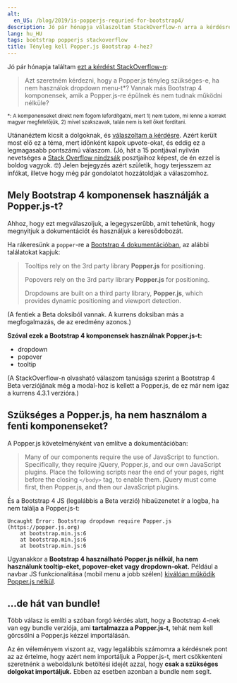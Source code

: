 ```yaml
---
alt:
  en_US: /blog/2019/is-popperjs-requried-for-bootstrap4/
description: Jó pár hónapja válaszoltam StackOverflow-n arra a kérdésre, hogy a Bootstrap 4 mely komponensei használnak Popper.js-t, és utóbbit muszáj-e importálni.
lang: hu_HU
tags: bootstrap popperjs stackoverflow
title: Tényleg kell Popper.js Bootstrap 4-hez?
---
```


Jó pár hónapja találtam [ezt a kérdést StackOverflow-n][q]:

> Azt szeretném kérdezni, hogy a Popper.js tényleg szükséges-e, ha nem használok dropdown menu-t\*? Vannak más Bootstrap 4 komponensek, amik a Popper.js-re épülnek és nem tudnak működni nélküle?

<small>\*: A komponenseket direkt nem fogom lefordítgatni, mert 1) nem tudom, mi lenne a korrekt magyar megfelelőjük, 2) mivel szakszavak, talán nem is kell őket fordítani.</small>

Utánanéztem kicsit a dolgoknak, és [válaszoltam a kérdésre][a]. Azért került most elő ez a téma, mert időnként kapok upvote-okat, és eddig ez a legmagasabb pontszámú válaszom. (Jó, hát a 15 pontjával nyilván nevetséges a [Stack Overflow nindzsák][n] posztjaihoz képest, de én ezzel is boldog vagyok. 🤓) Jelen bejegyzés azért születik, hogy terjesszem az infókat, illetve hogy még pár gondolatot hozzátoldjak a válaszomhoz.



## Mely Bootstrap 4 komponensek használják a Popper.js-t?

Ahhoz, hogy ezt megválaszoljuk, a legegyszerűbb, amit tehetünk, hogy megnyitjuk a dokumentációt és használjuk a keresődobozát.

Ha rákeresünk a `popper`-re a [Bootstrap 4 dokumentációban][d], az alábbi találatokat kapjuk:

> Tooltips rely on the 3rd party library **Popper.js** for positioning.
>
> Popovers rely on the 3rd party library **Popper.js** for positioning.
>
> Dropdowns are built on a third party library, **Popper.js**, which provides dynamic positioning and viewport detection.

(A fentiek a Beta doksiból vannak. A kurrens doksiban más a megfogalmazás, de az eredmény azonos.)

**Szóval ezek a Bootstrap 4 komponensek használnak Popper.js-t:**

* dropdown
* popover
* tooltip

(A StackOverflow-n olvasható válaszom tanúsága szerint a Bootstrap 4 Beta verziójának még a modal-hoz is kellett a Popper.js, de ez már nem igaz a kurrens 4.3.1 verzióra.)



## Szükséges a Popper.js, ha nem használom a fenti komponenseket?

A Popper.js követelményként van említve a dokumentációban:

> Many of our components require the use of JavaScript to function. Specifically, they require jQuery, Popper.js, and our own JavaScript plugins. Place the following scripts near the end of your pages, right before the closing `</body>` tag, to enable them. jQuery must come first, then Popper.js, and then our JavaScript plugins.

És a Bootstrap 4 JS (legalábbis a Beta verzió) hibaüzenetet ír a logba, ha nem találja a Popper.js-t:

```
Uncaught Error: Bootstrap dropdown require Popper.js (https://popper.js.org)
    at bootstrap.min.js:6
    at bootstrap.min.js:6
    at bootstrap.min.js:6
```

Ugyanakkor a **Bootstrap 4 használható Popper.js nélkül, ha nem használunk tooltip-eket, popover-eket vagy dropdown-okat.** Például a navbar JS funkcionalitása (mobil menu a jobb szélen) [kiválóan működik Popper.js nélkül][a].



## ...de hát van bundle!

Több válasz is említi a szóban forgó kérdés alatt, hogy a Bootstrap 4-nek van egy bundle verziója, ami **tartalmazza a Popper.js-t,** tehát nem kell görcsölni a Popper.js kézzel importálásán.

Az én véleményem viszont az, vagy legalábbis számomra a kérdésnek pont az az értelme, hogy azért nem importáljuk a Popper.js-t, mert csökkenteni szeretnénk a weboldalunk betöltési idejét azzal, hogy **csak a szükséges dolgokat importáljuk.** Ebben az esetben azonban a bundle nem segít.



[a]: https://stackoverflow.com/a/46155285/2418224
[d]: https://getbootstrap.com/docs/4.3/getting-started/introduction/
[n]: https://stackoverflow.com/users?tab=Reputation&filter=all
[q]: https://stackoverflow.com/questions/46155017/bootstrap-4-beta-is-popper-js-required/46155285